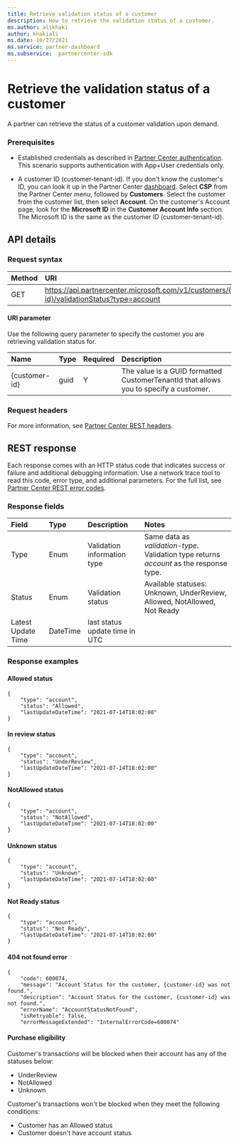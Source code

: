 ```yaml
---
title: Retrieve validation status of a customer
description: How to retrieve the validation status of a customer.
ms.author: alikhaki
author: khakiali
ms.date: 10/27/2021
ms.service: partner-dashboard
ms.subservice:  partnercenter-sdk
---
```


# Retrieve the validation status of a customer

A partner can retrieve the status of a customer validation upon demand.

### Prerequisites

- Established credentials as described in [Partner Center authentication](partner-center-authentication.md). This scenario supports authentication with App+User credentials only.

- A customer ID (customer-tenant-id). If you don't know the customer's ID, you can look it up in the Partner Center [dashboard](https://partner.microsoft.com/dashboard). Select **CSP** from the Partner Center menu, followed by **Customers**. Select the customer from the customer list, then select **Account**. On the customer's Account page, look for the **Microsoft ID** in the **Customer Account Info** section. The Microsoft ID is the same as the customer ID (customer-tenant-id).

## API details

### Request syntax 
|    Method    |  URI         |
|:------|:--------------------|
| GET   | https://api.partnercenter.microsoft.com/v1/customers/{customer-id}/validationStatus?type=account |   

#### URI parameter
Use the following query parameter to specify the customer you are retrieving validation status for.

|    Name    |  Type         | Required | Description      |
|:------|:-------------------|:---------|:-----------|
| {customer-id} | guid       |   Y      | The value is a GUID formatted CustomerTenantId that allows you to specify a customer. |

### Request headers
For more information, see [Partner Center REST headers](headers.md).

## REST response
Each response comes with an HTTP status code that indicates success or failure and additional debugging information. Use a network trace tool to read this code, error type, and additional parameters. For the full list, see [Partner Center REST error codes](error-codes.md).


### Response fields
|    Field    |  Type         | Description | Notes      |
|:------|:-------------------|:---------|:-----------|
| Type | Enum       |  Validation information type      | Same data as *validation-type*. Validation type returns *account* as the response type. |
| Status  |  	Enum |	Validation status  |Available statuses: Unknown, UnderReview, Allowed, NotAllowed, Not Ready |
|Latest Update Time	|DateTime|	last status update time in UTC | |

### Response examples

#### Allowed status

``` HTTP
{
    "type": "account",
    "status": "Allowed",
    "lastUpdateDateTime": "2021-07-14T18:02:00"
}
```
#### In review status
``` HTTP
{
    "type": "account",
    "status": "UnderReview",
    "lastUpdateDateTime": "2021-07-14T18:02:00"
}
```

#### NotAllowed status
``` HTTP 
{
    "type": "account",
    "status": "NotAllowed",
    "lastUpdateDateTime": "2021-07-14T18:02:00"
}
```

#### Unknown status
``` HTTP
{
    "type": "account",
    "status": "Unknown",
    "lastUpdateDateTime": "2021-07-14T18:02:00"
}
```
#### Not Ready status
```HTTP
{
    "type": "account",
    "status": "Not Ready",
    "lastUpdateDateTime": "2021-07-14T18:02:00"
}
```

#### 404 not found error
``` HTTP
{
    "code": 600074,
    "message": "Account Status for the customer, {customer-id} was not found.",
    "description": "Account Status for the customer, {customer-id} was not found.",
    "errorName": "AccountStatusNotFound",
    "isRetryable": false,
    "errorMessageExtended": "InternalErrorCode=600074"
```
#### Purchase eligibility
Customer's transactions will be blocked when their account has any of the statuses below:
* UnderReview
* NotAllowed
* Unknown

Customer's transactions won't be blocked when they meet the following conditions:
* Customer has an Allowed status
* Customer doesn't have account status
